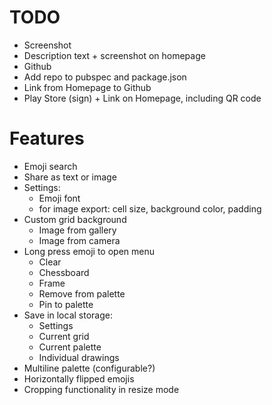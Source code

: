TODO
====
* Screenshot
* Description text + screenshot on homepage
* Github
* Add repo to pubspec and package.json
* Link from Homepage to Github
* Play Store (sign) + Link on Homepage, including QR code


Features
========
* Emoji search
* Share as text or image
* Settings:
  * Emoji font
  * for image export: cell size, background color, padding
* Custom grid background
  * Image from gallery
  * Image from camera
* Long press emoji to open menu
  * Clear
  * Chessboard
  * Frame
  * Remove from palette
  * Pin to palette
* Save in local storage:
  * Settings
  * Current grid
  * Current palette
  * Individual drawings
* Multiline palette (configurable?)
* Horizontally flipped emojis
* Cropping functionality in resize mode